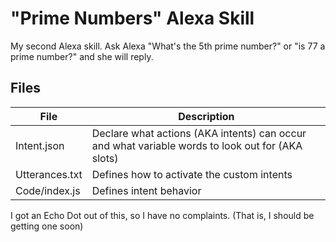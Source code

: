 # "Prime Numbers" Alexa Skill
My second Alexa skill. Ask Alexa "What's the 5th prime number?" or "is 77 a prime number?" and she will reply.

## Files
| File | Description |
|-|-|
| Intent.json | Declare what actions (AKA intents) can occur and what variable words to look out for (AKA slots) |
| Utterances.txt | Defines how to activate the custom intents |
| Code/index.js | Defines intent behavior |

I got an Echo Dot out of this, so I have no complaints. (That is, I should be getting one soon)
